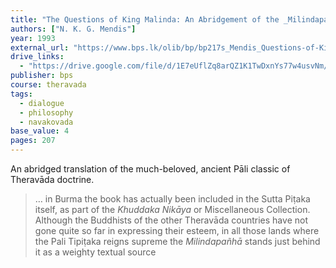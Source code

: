 ```yaml
---
title: "The Questions of King Malinda: An Abridgement of the _Milindapañhā_"
authors: ["N. K. G. Mendis"]
year: 1993
external_url: "https://www.bps.lk/olib/bp/bp217s_Mendis_Questions-of-King-Melinda.pdf"
drive_links:
  - "https://drive.google.com/file/d/1E7eUflZq8arQZ1K1TwDxnYs77w4usvNm/view?usp=drivesdk"
publisher: bps
course: theravada
tags: 
  - dialogue
  - philosophy
  - navakovada
base_value: 4
pages: 207
---
```


An abridged translation of the much-beloved, ancient Pāli classic of Theravāda doctrine.

> … in Burma the book has actually been included in the Sutta Piṭaka itself, as part of the _Khuddaka Nikāya_ or Miscellaneous Collection. Although the Buddhists of the other Theravāda countries have not gone quite so far in expressing their esteem, in all those lands where the Pali Tipiṭaka reigns supreme the _Milindapañhā_ stands just behind it as a weighty textual source

